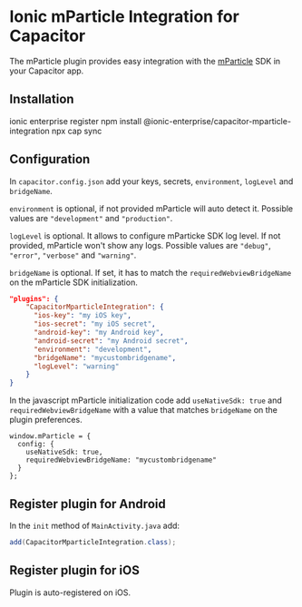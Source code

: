 # Ionic mParticle Integration for Capacitor

The mParticle plugin provides easy integration with the [mParticle](https://www.mparticle.com/) SDK in your Capacitor app.

## Installation

<command-line>
<command-prompt>ionic enterprise register</command-prompt>
<command-prompt>npm install @ionic-enterprise/capacitor-mparticle-integration</command-prompt>
<command-prompt>npx cap sync</command-prompt>
</command-line>

## Configuration

In `capacitor.config.json` add your keys, secrets, `environment`, `logLevel` and `bridgeName`.

`environment` is optional, if not provided mParticle will auto detect it. Possible values are `"development"` and `"production"`.

`logLevel` is optional. It allows to configure mParticke SDK log level. If not provided, mParticle won't show any logs. Possible values are `"debug"`, `"error"`, `"verbose"` and `"warning"`.

`bridgeName` is optional. If set, it has to match the `requiredWebviewBridgeName` on the mParticle SDK initialization.

```json
"plugins": {
    "CapacitorMparticleIntegration": {
      "ios-key": "my iOS key",
      "ios-secret": "my iOS secret",
      "android-key": "my Android key",
      "android-secret": "my Android secret",
      "environment": "development",
      "bridgeName": "mycustombridgename",
      "logLevel": "warning"
    }
}
```

In the javascript mParticle initialization code add `useNativeSdk: true` and `requiredWebviewBridgeName` with a value that matches `bridgeName` on the plugin preferences.

```
window.mParticle = {
  config: {
    useNativeSdk: true,
    requiredWebviewBridgeName: "mycustombridgename"
  }
};
```

## Register plugin for Android

In the `init` method of `MainActivity.java` add:
```java
add(CapacitorMparticleIntegration.class);
```

## Register plugin for iOS

Plugin is auto-registered on iOS.